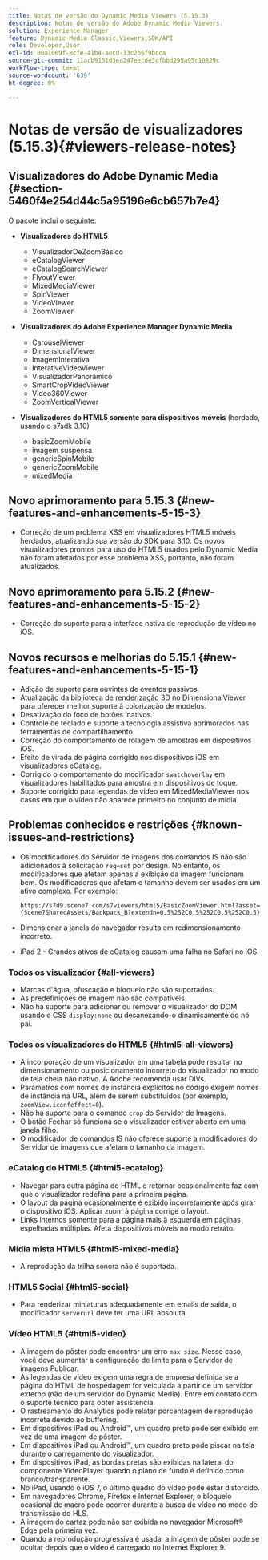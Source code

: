 ```yaml
---
title: Notas de versão do Dynamic Media Viewers (5.15.3)
description: Notas de versão do Adobe Dynamic Media Viewers.
solution: Experience Manager
feature: Dynamic Media Classic,Viewers,SDK/API
role: Developer,User
exl-id: 00a1069f-8cfe-41b4-aecd-33c2b6f9bcca
source-git-commit: 11acb9151d3ea247eecde3cfbbd295a95c10829c
workflow-type: tm+mt
source-wordcount: '639'
ht-degree: 0%

---
```


# Notas de versão de visualizadores (5.15.3){#viewers-release-notes}

<!-- Updated January 13, 2021 for the 5.15.3 release-->

## Visualizadores do Adobe Dynamic Media {#section-5460f4e254d44c5a95196e6cb657b7e4}

O pacote inclui o seguinte:

* **Visualizadores do HTML5**

   * VisualizadorDeZoomBásico
   * eCatalogViewer
   * eCatalogSearchViewer
   * FlyoutViewer
   * MixedMediaViewer
   * SpinViewer
   * VideoViewer
   * ZoomViewer

* **Visualizadores do Adobe Experience Manager Dynamic Media**

   * CarouselViewer
   * DimensionalViewer
   * ImagemInterativa
   * InterativeVideoViewer
   * VisualizadorPanorâmico
   * SmartCropVideoViewer
   * Video360Viewer
   * ZoomVerticalViewer

* **Visualizadores do HTML5 somente para dispositivos móveis** (herdado, usando o s7sdk 3.10)

   * basicZoomMobile
   * imagem suspensa
   * genericSpinMobile
   * genericZoomMobile
   * mixedMedia

## Novo aprimoramento para 5.15.3 {#new-features-and-enhancements-5-15-3}

* Correção de um problema XSS em visualizadores HTML5 móveis herdados, atualizando sua versão do SDK para 3.10. Os novos visualizadores prontos para uso do HTML5 usados pelo Dynamic Media não foram afetados por esse problema XSS, portanto, não foram atualizados.

## Novo aprimoramento para 5.15.2 {#new-features-and-enhancements-5-15-2}

* Correção do suporte para a interface nativa de reprodução de vídeo no iOS.

## Novos recursos e melhorias do 5.15.1 {#new-features-and-enhancements-5-15-1}

* Adição de suporte para ouvintes de eventos passivos.
* Atualização da biblioteca de renderização 3D no DimensionalViewer para oferecer melhor suporte à colorização de modelos.
* Desativação do foco de botões inativos.
* Controle de teclado e suporte à tecnologia assistiva aprimorados nas ferramentas de compartilhamento.
* Correção do comportamento de rolagem de amostras em dispositivos iOS.
* Efeito de virada de página corrigido nos dispositivos iOS em visualizadores eCatalog.
* Corrigido o comportamento do modificador `swatchoverlay` em visualizadores habilitados para amostra em dispositivos de toque.
* Suporte corrigido para legendas de vídeo em MixedMediaViewer nos casos em que o vídeo não aparece primeiro no conjunto de mídia.

## Problemas conhecidos e restrições {#known-issues-and-restrictions}

* Os modificadores do Servidor de imagens dos comandos IS não são adicionados à solicitação `req=set` por design. No entanto, os modificadores que afetam apenas a exibição da imagem funcionam bem. Os modificadores que afetam o tamanho devem ser usados em um ativo complexo. Por exemplo:

  `https://s7d9.scene7.com/s7viewers/html5/BasicZoomViewer.html?asset= {Scene7SharedAssets/Backpack_B?extendn=0.5%252C0.5%252C0.5%252C0.5}`

* Dimensionar a janela do navegador resulta em redimensionamento incorreto.
* iPad 2 - Grandes ativos de eCatalog causam uma falha no Safari no iOS.

### Todos os visualizador {#all-viewers}

* Marcas d&#39;água, ofuscação e bloqueio não são suportados.
* As predefinições de imagem não são compatíveis.
* Não há suporte para adicionar ou remover o visualizador do DOM usando o CSS `display:none` ou desanexando-o dinamicamente do nó pai.

### Todos os visualizadores do HTML5 {#html5-all-viewers}

* A incorporação de um visualizador em uma tabela pode resultar no dimensionamento ou posicionamento incorreto do visualizador no modo de tela cheia não nativo. A Adobe recomenda usar DIVs.
* Parâmetros com nomes de instância explícitos no código exigem nomes de instância na URL, além de serem substituídos (por exemplo, `zoomView.iconfeffect=0`).
* Não há suporte para o comando `crop` do Servidor de Imagens.
* O botão Fechar só funciona se o visualizador estiver aberto em uma janela filho.
* O modificador de comandos IS não oferece suporte a modificadores do Servidor de imagens que afetam o tamanho da imagem.

### eCatalog do HTML5 {#html5-ecatalog}

* Navegar para outra página do HTML e retornar ocasionalmente faz com que o visualizador redefina para a primeira página.
* O layout da página ocasionalmente é exibido incorretamente após girar o dispositivo iOS. Aplicar zoom à página corrige o layout.
* Links internos somente para a página mais à esquerda em páginas espelhadas múltiplas. Afeta dispositivos móveis no modo retrato.

### Mídia mista HTML5 {#html5-mixed-media}

* A reprodução da trilha sonora não é suportada.

### HTML5 Social {#html5-social}

* Para renderizar miniaturas adequadamente em emails de saída, o modificador `serverurl` deve ter uma URL absoluta.

### Vídeo HTML5 {#html5-video}

* A imagem do pôster pode encontrar um erro `max size`. Nesse caso, você deve aumentar a configuração de limite para o Servidor de imagens Publicar.
* As legendas de vídeo exigem uma regra de empresa definida se a página do HTML de hospedagem for veiculada a partir de um servidor externo (não de um servidor do Dynamic Media). Entre em contato com o suporte técnico para obter assistência.
* O rastreamento do Analytics pode relatar porcentagem de reprodução incorreta devido ao buffering.
* Em dispositivos iPad ou Android™, um quadro preto pode ser exibido em vez de uma imagem de pôster.
* Em dispositivos iPad ou Android™, um quadro preto pode piscar na tela durante o carregamento do visualizador.
* Em dispositivos iPad, as bordas pretas são exibidas na lateral do componente VideoPlayer quando o plano de fundo é definido como branco/transparente.
* No iPad, usando o iOS 7, o último quadro do vídeo pode estar distorcido.
* Em navegadores Chrome, Firefox e Internet Explorer, o bloqueio ocasional de macro pode ocorrer durante a busca de vídeo no modo de transmissão do HLS.
* A imagem do cartaz pode não ser exibida no navegador Microsoft® Edge pela primeira vez.
* Quando a reprodução progressiva é usada, a imagem de pôster pode se ocultar depois que o vídeo é carregado no Internet Explorer 9.
